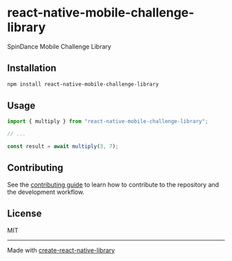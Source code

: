 # react-native-mobile-challenge-library
SpinDance Mobile Challenge Library
## Installation

```sh
npm install react-native-mobile-challenge-library
```

## Usage

```js
import { multiply } from "react-native-mobile-challenge-library";

// ...

const result = await multiply(3, 7);
```

## Contributing

See the [contributing guide](CONTRIBUTING.md) to learn how to contribute to the repository and the development workflow.

## License

MIT

---

Made with [create-react-native-library](https://github.com/callstack/react-native-builder-bob)
